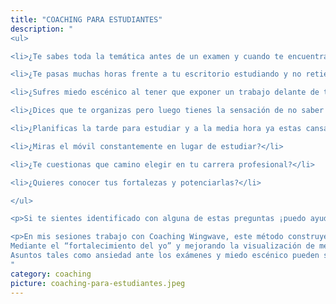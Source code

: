 ```yaml
---
title: "COACHING PARA ESTUDIANTES"
description: "
<ul>

<li>¿Te sabes toda la temática antes de un examen y cuando te encuentras en el momento clave de ejecutarlo te quedas en blanco?</li>

<li>¿Te pasas muchas horas frente a tu escritorio estudiando y no retienes lo que estudias a causa de tus nervios o estrés?</li>

<li>¿Sufres miedo escénico al tener que exponer un trabajo delante de tus profesores y de tus compañeros?</li>

<li>¿Dices que te organizas pero luego tienes la sensación de no saber ni por donde empezar?</li>

<li>¿Planificas la tarde para estudiar y a la media hora ya estas cansad@ y lo dejas?</li>

<li>¿Miras el móvil constantemente en lugar de estudiar?</li>

<li>¿Te cuestionas que camino elegir en tu carrera profesional?</li>

<li>¿Quieres conocer tus fortalezas y potenciarlas?</li>

</ul>

<p>Si te sientes identificado con alguna de estas preguntas ¡puedo ayudarte!.</p>

<p>En mis sesiones trabajo con Coaching Wingwave, este método construye los cimientos para el éxito, lo que incluye un incremento de la creatividad, una auto percepción más positiva y un incremento del carisma.
Mediante el “fortalecimiento del yo” y mejorando la visualización de metas, el coaching wingwave aporta la preparación mental para un máximo rendimiento.
Asuntos tales como ansiedad ante los exámenes y miedo escénico pueden ser tratados fácilmente y convertidos en absoluta confianza en sí mismo.</p>
"
category: coaching
picture: coaching-para-estudiantes.jpeg
---
```

